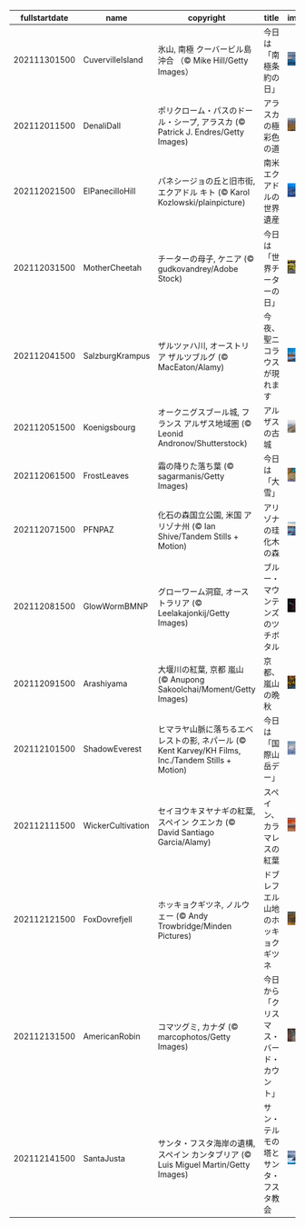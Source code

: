 |fullstartdate|name|copyright|title|image|
|--|--|--|--|--|
202111301500|CuvervilleIsland|氷山, 南極 クーバービル島沖合  （© Mike Hill/Getty Images）|今日は「南極条約の日」|![](/ja-JP/2021/12/202111301500CuvervilleIsland.jpg)|
202112011500|DenaliDall|ポリクローム・パスのドール・シープ, アラスカ  (© Patrick J. Endres/Getty Images)|アラスカの極彩色の道|![](/ja-JP/2021/12/202112011500DenaliDall.jpg)|
202112021500|ElPanecilloHill|パネシージョの丘と旧市街, エクアドル キト (© Karol Kozlowski/plainpicture)|南米エクアドルの世界遺産|![](/ja-JP/2021/12/202112021500ElPanecilloHill.jpg)|
202112031500|MotherCheetah|チーターの母子, ケニア (© gudkovandrey/Adobe Stock)|今日は「世界チーターの日」|![](/ja-JP/2021/12/202112031500MotherCheetah.jpg)|
202112041500|SalzburgKrampus|ザルツァハ川, オーストリア ザルツブルグ (© MacEaton/Alamy)|今夜、聖ニコラウスが現れます|![](/ja-JP/2021/12/202112041500SalzburgKrampus.jpg)|
202112051500|Koenigsbourg|オークニグスブール城, フランス アルザス地域圏 (© Leonid Andronov/Shutterstock)|アルザスの古城|![](/ja-JP/2021/12/202112051500Koenigsbourg.jpg)|
202112061500|FrostLeaves|霜の降りた落ち葉 (© sagarmanis/Getty Images)|今日は「大雪」|![](/ja-JP/2021/12/202112061500FrostLeaves.jpg)|
202112071500|PFNPAZ|化石の森国立公園, 米国 アリゾナ州 (© Ian Shive/Tandem Stills + Motion)|アリゾナの珪化木の森|![](/ja-JP/2021/12/202112071500PFNPAZ.jpg)|
202112081500|GlowWormBMNP|グローワーム洞窟, オーストラリア (© Leelakajonkij/Getty Images)|ブルー・マウンテンズのツチボタル|![](/ja-JP/2021/12/202112081500GlowWormBMNP.jpg)|
202112091500|Arashiyama|大堰川の紅葉, 京都 嵐山 (© Anupong Sakoolchai/Moment/Getty Images)|京都、嵐山の晩秋|![](/ja-JP/2021/12/202112091500Arashiyama.jpg)|
202112101500|ShadowEverest|ヒマラヤ山脈に落ちるエベレストの影, ネパール (© Kent Karvey/KH Films, Inc./Tandem Stills + Motion)|今日は「国際山岳デー」|![](/ja-JP/2021/12/202112101500ShadowEverest.jpg)|
202112111500|WickerCultivation|セイヨウキヌヤナギの紅葉, スペイン クエンカ (© David Santiago Garcia/Alamy)|スペイン、カラマレスの紅葉|![](/ja-JP/2021/12/202112111500WickerCultivation.jpg)|
202112121500|FoxDovrefjell|ホッキョクギツネ, ノルウェー (© Andy Trowbridge/Minden Pictures)|ドブレフエル山地のホッキョクギツネ|![](/ja-JP/2021/12/202112121500FoxDovrefjell.jpg)|
202112131500|AmericanRobin|コマツグミ, カナダ  (© marcophotos/Getty Images)|今日から「クリスマス・バード・カウント」|![](/ja-JP/2021/12/202112131500AmericanRobin.jpg)|
202112141500|SantaJusta|サンタ・フスタ海岸の遺構, スペイン カンタブリア (© Luis Miguel Martin/Getty Images)|サン・テルモの塔とサンタ・フスタ教会|![](/ja-JP/2021/12/202112141500SantaJusta.jpg)|
